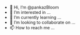 - 👋 Hi, I’m @pankazBloom
- 👀 I’m interested in ...
- 🌱 I’m currently learning ...
- 💞️ I’m looking to collaborate on ...
- 📫 How to reach me ...

<!---
pankazBloom/pankazBloom is a ✨ special ✨ repository because its `README.md` (this file) appears on your GitHub profile.
You can click the Preview link to take a look at your changes.
--->
